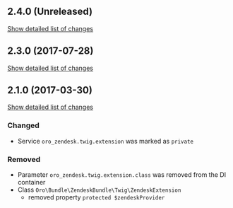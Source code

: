 ## 2.4.0 (Unreleased)
[Show detailed list of changes](file-incompatibilities-2-4-0.md)

## 2.3.0 (2017-07-28)
[Show detailed list of changes](file-incompatibilities-2-3-0.md)

## 2.1.0 (2017-03-30)
[Show detailed list of changes](file-incompatibilities-2-1-0.md)

### Changed
- Service `oro_zendesk.twig.extension` was marked as `private`
### Removed
- Parameter `oro_zendesk.twig.extension.class` was removed from the DI container
- Class `Oro\Bundle\ZendeskBundle\Twig\ZendeskExtension`
    - removed property `protected $zendeskProvider`
